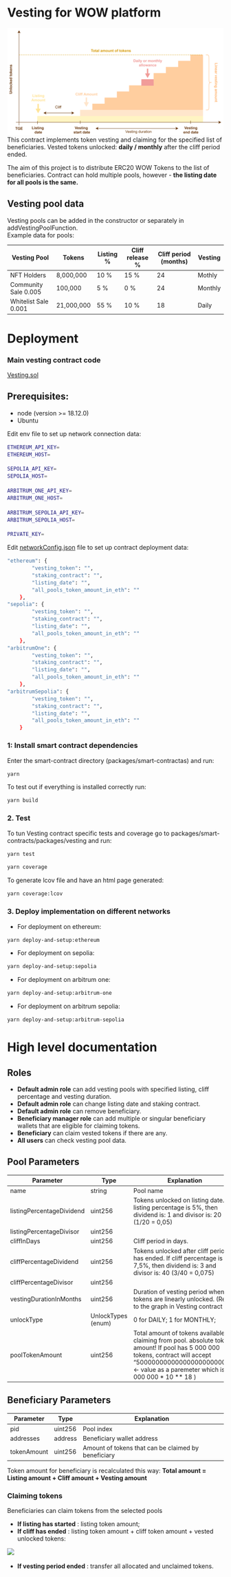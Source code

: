 # Vesting for WOW platform
![Vesting Schedule](Vesting-diagram.png?raw=true) <br />
This contract implements token vesting and claiming for the specified list of beneficiaries.
Vested tokens unlocked: **daily / monthly** after the cliff period ended.

The aim of this project is to distribute ERC20 WOW Tokens to the list of beneficiaries.
Contract can hold multiple pools, however - **the listing date for all pools is the same.**

## Vesting pool data
Vesting pools can be added in the constructor or separately in addVestingPoolFunction.<br />
Example data for pools:

| Vesting Pool          | Tokens      | Listing %  | Cliff release % | Cliff period (months) | Vesting                                              |
|-----------------------|-------------|-------------|-----------------|-----------------------|------------------------------------------------------|
| NFT Holders           | 8,000,000  | 10 %         | 15 %           | 24                     | Mothly                        |
| Community Sale 0.005               | 100,000  | 5 %         | 0 %           | 24                     | Monthly                        |
| Whitelist Sale 0.001             | 21,000,000  | 55 %         | 10 %           | 18                     | Daily   |

# Deployment
### Main vesting contract code
[Vesting.sol](packages/smart-contracts/packages/vesting/contracts/Vesting.sol)

## Prerequisites:
- node  (version >= 18.12.0)
- Ubuntu

Edit env file to set up network connection data:
```bash
ETHEREUM_API_KEY=
ETHEREUM_HOST=

SEPOLIA_API_KEY=
SEPOLIA_HOST=

ARBITRUM_ONE_API_KEY=
ARBITRUM_ONE_HOST=

ARBITRUM_SEPOLIA_API_KEY=
ARBITRUM_SEPOLIA_HOST=

PRIVATE_KEY=
```

Edit [networkConfig.json](packages/smart-contracts/packages/vesting/scripts/data/networkConfig.json) file to set up contract deployment data:

```bash
"ethereum": {
        "vesting_token": "",
        "staking_contract": "",
        "listing_date": "",
        "all_pools_token_amount_in_eth": ""
    },
"sepolia": {
        "vesting_token": "",
        "staking_contract": "",
        "listing_date": "",
        "all_pools_token_amount_in_eth": ""
    },
"arbitrumOne": {
        "vesting_token": "",
        "staking_contract": "",
        "listing_date": "",
        "all_pools_token_amount_in_eth": ""
    },
"arbitrumSepolia": {
        "vesting_token": "",
        "staking_contract": "",
        "listing_date": "",
        "all_pools_token_amount_in_eth": ""
    }
```


### 1: Install smart contract dependencies
Enter the smart-contract directory (packages/smart-contractas) and run:
```bash
yarn
```
To test out if everything is installed correctly run:
```bash
yarn build
```
### 2. Test
To tun Vesting contract specific tests and coverage go to packages/smart-contracts/packages/vesting and run:
```bash
yarn test
```

```bash
yarn coverage
```

To generate lcov file and have an html page generated:
```bash
yarn coverage:lcov
```

### 3. Deploy implementation on different networks
- For deployment on ethereum:
```bash
yarn deploy-and-setup:ethereum
```

- For deployment on sepolia:
```bash
yarn deploy-and-setup:sepolia
```

- For deployment on arbitrum one:
```bash
yarn deploy-and-setup:arbitrum-one
```

- For deployment on arbitrum sepolia:
```bash
yarn deploy-and-setup:arbitrum-sepolia
```



# High level documentation
## Roles
- **Default admin role** can add vesting pools with specified listing, cliff percentage and vesting duration.
-	**Default admin role** can change listing date and staking contract.
-	**Default admin role** can remove beneficiary.
-	**Beneficiary manager role** can add multiple or singular beneficiary wallets that are eligible for claiming tokens.
-	**Beneficiary** can claim vested tokens if there are any.
-	**All users** can check vesting pool data.

## Pool Parameters
| Parameter                 | Type               | Explanation                                                                                                                                                                                                         |
|---------------------------|--------------------|---------------------------------------------------------------------------------------------------------------------------------------------------------------------------------------------------------------------|
| name                      | string             | Pool name                                                                                                                                                                                                           |
| listingPercentageDividend | uint256            | Tokens unlocked on listing date. If listing percentage is 5%,  then dividend is: 1 and divisor is: 20 (1/20 = 0,05)                                                                                                 |
| listingPercentageDivisor  | uint256            |                                                                                                                                                                                                                     |
| cliffInDays                     | uint256            | Cliff period in days.                                                                                                                                                                                               |
| cliffPercentageDividend   | uint256            | Tokens unlocked after cliff period has ended. If cliff percentage is 7,5%,  then dividend is: 3 and divisor is: 40 (3/40 = 0,075)                                                                                   |
| cliffPercentageDivisor    | uint256            |                                                                                                                                                                                                                     |
| vestingDurationInMonths   | uint256            | Duration of vesting period when tokens are linearly unlocked. (Refer to the graph in Vesting contract )                                                                                                             |
| unlockType                | UnlockTypes (enum) | 0 for DAILY; 1 for MONTHLY;                                                                                                                                                                                         |
| poolTokenAmount           | uint256            | Total amount of tokens available for claiming from pool. absolute token amount! If pool has 5 000 000 tokens, contract will accept “5000000000000000000000000” ← value as a paremeter which is ( 5 000 000 * 10 ** 18 ) |

## Beneficiary Parameters

| Parameter   | Type      | Explanation                                                                    |
|-------------|-----------|--------------------------------------------------------------------------------|
| pid   | uint256   | Pool index                                                                     |
| addresses   | address | Beneficiary wallet address                                                  |
| tokenAmount | uint256 | Amount of tokens that can be claimed by beneficiary |

Token amount for beneficiary is recalculated this way: **Total amount = Listing amount + Cliff amount + Vesting amount**

### Claiming tokens
Beneficiaries can claim tokens from the selected pools
- **If listing has started** : listing token amount;
- **If cliff has ended** : listing token amount + cliff token amount + vested unlocked tokens:
 
 <img src="https://latex.codecogs.com/svg.image?unlockedTokens&space;=&space;listingAmount&space;&plus;&space;cliffAmount&space;&plus;&space;\frac{vestingAmount&space;*&space;periodsPassed}{duration}" /><br />

- **If vesting period ended** : transfer all allocated and unclaimed tokens.
